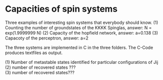 # Capacities of spin systems

Three examples of interesting spin systems that everybody should know.
(1) Counting the number of groundstates of the KKKK Spinglas, answer:
	N = exp(1.9999999 N)
(2) Capacity of the hopfield network, answer:
	 a=0.138
(3) Capacoty of the perceptron, answer:
	 a=2

The three systems are implemented in C in the three folders. The C-Code produces textfiles as output.

(1) Number of metastable states identified for particular configurations of Jij
(2) number of recovered states ???\
(3) number of recovered states???